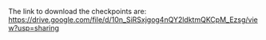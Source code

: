 The link to download the checkpoints are: https://drive.google.com/file/d/10n_SiRSxjgog4nQY2ldktmQKCpM_Ezsg/view?usp=sharing
